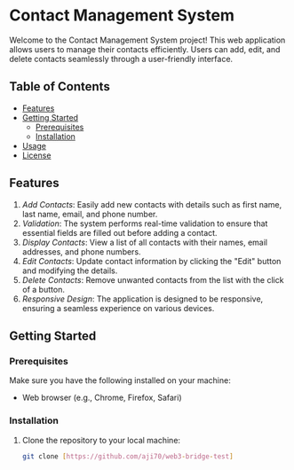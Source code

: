 # Contact Management System

Welcome to the Contact Management System project! This web application allows users to manage their contacts efficiently. Users can add, edit, and delete contacts seamlessly through a user-friendly interface.

## Table of Contents
- [Features](#features)
- [Getting Started](#getting-started)
  - [Prerequisites](#prerequisites)
  - [Installation](#installation)
- [Usage](#usage)
- [License](#license)

## Features
1. *Add Contacts*: Easily add new contacts with details such as first name, last name, email, and phone number.
2. *Validation*: The system performs real-time validation to ensure that essential fields are filled out before adding a contact.
3. *Display Contacts*: View a list of all contacts with their names, email addresses, and phone numbers.
4. *Edit Contacts*: Update contact information by clicking the "Edit" button and modifying the details.
5. *Delete Contacts*: Remove unwanted contacts from the list with the click of a button.
6. *Responsive Design*: The application is designed to be responsive, ensuring a seamless experience on various devices.

## Getting Started

### Prerequisites
Make sure you have the following installed on your machine:
- Web browser (e.g., Chrome, Firefox, Safari)

### Installation
1. Clone the repository to your local machine:
   ```bash
   git clone [https://github.com/aji70/web3-bridge-test]